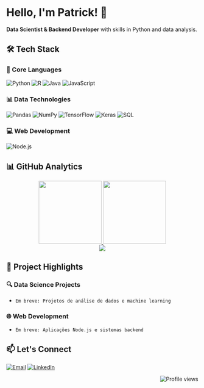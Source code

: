 # Hello, I'm Patrick! 👋

**Data Scientist & Backend Developer** with skills in Python and data analysis.

## 🛠 Tech Stack

### 🧠 Core Languages
![Python](https://img.shields.io/badge/-Python-3776AB?logo=python&logoColor=white)
![R](https://img.shields.io/badge/-R-276DC3?logo=r&logoColor=white)
![Java](https://img.shields.io/badge/-Java-007396?logo=java&logoColor=white)
![JavaScript](https://img.shields.io/badge/-JavaScript-F7DF1E?logo=javascript&logoColor=black)

### 📊 Data Technologies
![Pandas](https://img.shields.io/badge/-Pandas-150458?logo=pandas&logoColor=white)
![NumPy](https://img.shields.io/badge/-NumPy-013243?logo=numpy&logoColor=white)
![TensorFlow](https://img.shields.io/badge/-TensorFlow-FF6F00?logo=tensorflow&logoColor=white)
![Keras](https://img.shields.io/badge/-Keras-D00000?logo=keras&logoColor=white)
![SQL](https://img.shields.io/badge/-SQL-4479A1?logo=postgresql&logoColor=white)

### 💻 Web Development
![Node.js](https://img.shields.io/badge/-Node.js-339933?logo=nodedotjs&logoColor=white)

## 📊 GitHub Analytics

<div align="center">
  <a href="https://github.com/pwguimar">
    <img height="165em" src="https://github-readme-stats.vercel.app/api?username=pwguimar&show_icons=true&theme=github_dark&hide_border=true&include_all_commits=true&count_private=true" />
    <img height="165em" src="https://github-readme-stats.vercel.app/api/top-langs/?username=pwguimar&layout=compact&theme=github_dark&hide_border=true&langs_count=6&hide=html,css,scss" />
  </a>
</div>

<div align="center">
  <img src="https://github-readme-activity-graph.vercel.app/graph?username=pwguimar&theme=github-dark&hide_border=true&area=true" />
</div>

## 🚀 Project Highlights

### 🔍 Data Science Projects
<!-- Adicione seus projetos futuros aqui -->
- `Em breve: Projetos de análise de dados e machine learning`

### 🌐 Web Development
<!-- Adicione seus projetos futuros aqui -->
- `Em breve: Aplicações Node.js e sistemas backend`

## 📫 Let's Connect

[![Email](https://img.shields.io/badge/-probabilidade@gmail.com-D14836?style=flat&logo=gmail&logoColor=white)](mailto:probabilidade@gmail.com)
[![LinkedIn](https://img.shields.io/badge/-pwguimar-0077B5?style=flat&logo=linkedin&logoColor=white)](https://www.linkedin.com/in/pwguimar/)

<p align="right">
  <img src="https://komarev.com/ghpvc/?username=pwguimar&color=blueviolet" alt="Profile views" /> 
</p>




